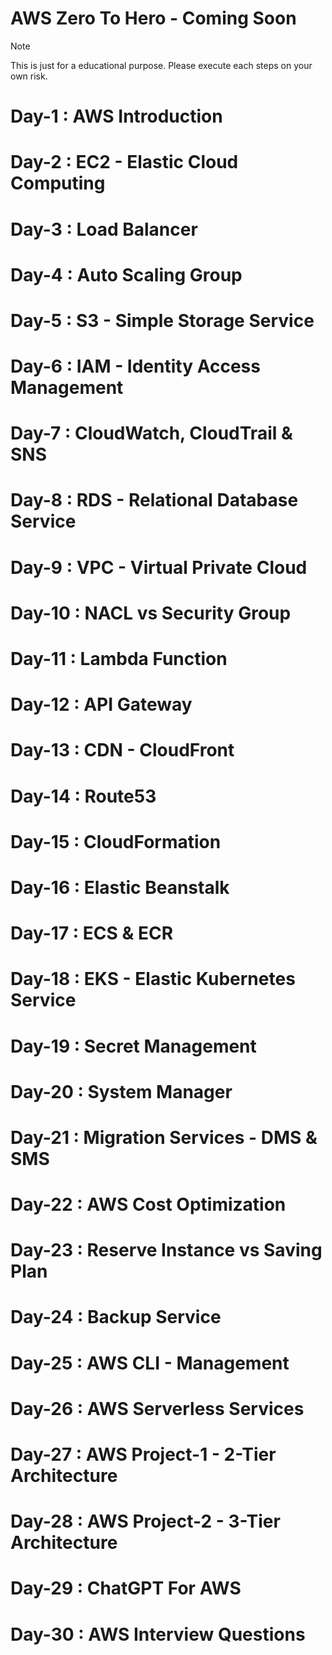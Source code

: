 # AWS Zero To Hero - Coming Soon
> [!NOTE]  
> This is just for a educational purpose. Please execute each steps on your own risk.

# Day-1 : AWS Introduction

# Day-2 : EC2 - Elastic Cloud Computing

# Day-3 : Load Balancer

# Day-4 : Auto Scaling Group

# Day-5 : S3 - Simple Storage Service

# Day-6 : IAM - Identity Access Management

# Day-7 : CloudWatch, CloudTrail & SNS

# Day-8 : RDS - Relational Database Service

# Day-9 : VPC - Virtual Private Cloud

# Day-10 : NACL vs Security Group

# Day-11 : Lambda Function

# Day-12 : API Gateway

# Day-13 : CDN - CloudFront

# Day-14 : Route53

# Day-15 : CloudFormation

# Day-16 : Elastic Beanstalk

# Day-17 : ECS & ECR

# Day-18 : EKS - Elastic Kubernetes Service

# Day-19 : Secret Management

# Day-20 : System Manager

# Day-21 : Migration Services - DMS & SMS

# Day-22 : AWS Cost Optimization

# Day-23 : Reserve Instance vs Saving Plan

# Day-24 : Backup Service

# Day-25 : AWS CLI - Management

# Day-26 : AWS Serverless Services

# Day-27 : AWS Project-1 - 2-Tier Architecture

# Day-28 : AWS Project-2 - 3-Tier Architecture

# Day-29 : ChatGPT For AWS

# Day-30 : AWS Interview Questions
